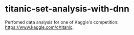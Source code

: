 # titanic-set-analysis-with-dnn

Perfomed data analysis for one of Kaggle's competition: https://www.kaggle.com/c/titanic.
